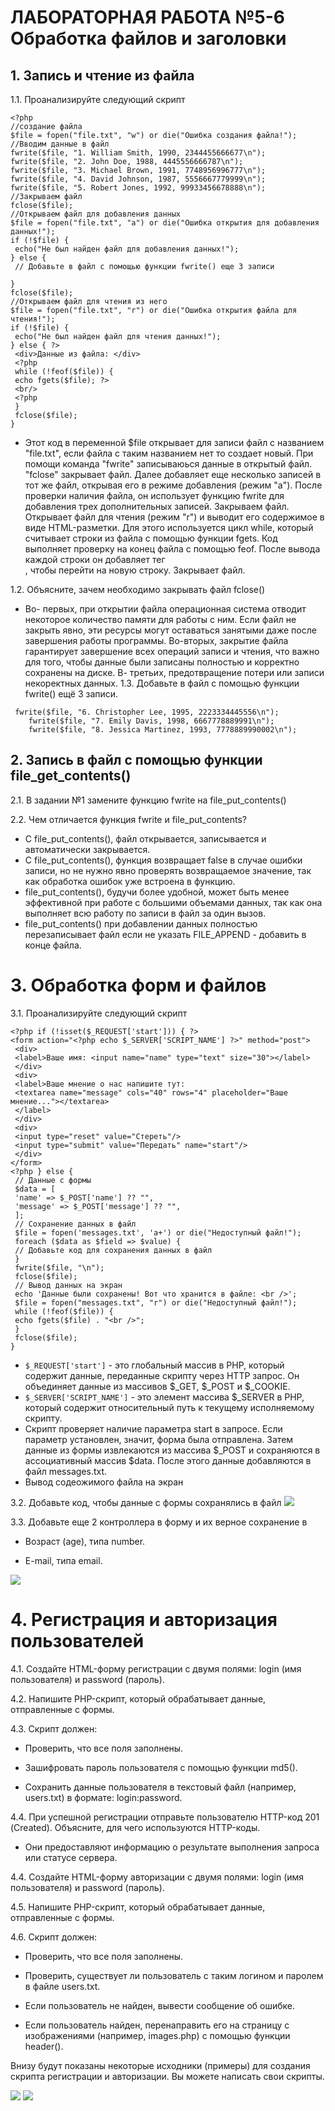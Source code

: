 # ЛАБОРАТОРНАЯ РАБОТА №5-6 Обработка файлов и заголовки
## 1. Запись и чтение из файла

1.1. Проанализируйте следующий скрипт
```
<?php
//создание файла
$file = fopen("file.txt", "w") or die("Ошибка создания файла!");
//Вводим данные в файл
fwrite($file, "1. William Smith, 1990, 2344455666677\n");
fwrite($file, "2. John Doe, 1988, 4445556666787\n");
fwrite($file, "3. Michael Brown, 1991, 7748956996777\n");
fwrite($file, "4. David Johnson, 1987, 5556667779999\n");
fwrite($file, "5. Robert Jones, 1992, 99933456678888\n");
//Закрываем файл
fclose($file);
//Открываем файл для добавления данных
$file = fopen("file.txt", "a") or die("Ошибка открытия для добавления
данных!");
if (!$file) {
 echo("Не был найден файл для добавления данных!");
} else {
 // Добавьте в файл с помощью функции fwrite() еще 3 записи

}
fclose($file);
//Открываем файл для чтения из него
$file = fopen("file.txt", "r") or die("Ошибка открытия файла для чтения!");
if (!$file) {
 echo("Не был найден файл для чтения данных!");
} else { ?>
 <div>Данные из файла: </div>
 <?php
 while (!feof($file)) {
 echo fgets($file); ?>
 <br/>
 <?php
 }
 fclose($file);
}
```
* Этот код в переменной $file открывает для записи файл  с названием "file.txt", если файла с таким названием нет то создает новый.
При помощи команда "fwrite" записываюься данные в открытый файл. "fclose" закрывает файл.
Далее добавляет еще несколько записей в тот же файл, открывая его в режиме добавления (режим "a"). После проверки наличия файла, он использует функцию fwrite для добавления трех дополнительных записей. Закрываем файл. Открывает файл для чтения (режим "r") и выводит его содержимое в виде HTML-разметки. Для этого используется цикл while, который считывает строки из файла с помощью функции fgets. Код выполняет проверку на конец файла с помощью feof. После вывода каждой строки он добавляет тег <br/>, чтобы перейти на новую строку. Закрывает файл. 

1.2. Объясните, зачем необходимо закрывать файл fclose()
* Во- первых, при открытии файла операционная система отводит некоторое количество памяти для работы с ним. Если файл не закрыть явно, эти ресурсы могут оставаться занятыми даже после завершения работы программы. Во-вторых, закрытие файла гарантирует завершение всех операций записи и чтения, что важно для того, чтобы данные были записаны полностью и корректно сохранены на диске. В- третьих, предотвращение потери или записи некоректных данных.
1.3. Добавьте в файл с помощью функции fwrite() ещё 3 записи.
```
 fwrite($file, "6. Christopher Lee, 1995, 2223334445556\n");
    fwrite($file, "7. Emily Davis, 1998, 6667778889991\n");
    fwrite($file, "8. Jessica Martinez, 1993, 7778889990002\n");
```
## 2. Запись в файл с помощью функции file_get_contents()
2.1. В задании №1 замените функцию fwrite на file_put_contents()

2.2. Чем отличается функция fwrite и file_put_contents?
* С file_put_contents(), файл открывается, записывается и автоматически закрывается.
* С file_put_contents(), функция возвращает false в случае ошибки записи, но не нужно явно проверять возвращаемое значение, так как обработка ошибок уже встроена в функцию.
* file_put_contents(), будучи более удобной, может быть менее эффективной при работе с большими объемами данных, так как она выполняет всю работу по записи в файл за один вызов.
* file_put_contents() при добавлении данных полностью перезаписывает файл если не указать FILE_APPEND - добавить в конце файла.

# 3. Обработка форм и файлов
3.1. Проанализируйте следующий скрипт
```
<?php if (!isset($_REQUEST['start'])) { ?>
<form action="<?php echo $_SERVER['SCRIPT_NAME'] ?>" method="post">
 <div>
 <label>Ваше имя: <input name="name" type="text" size="30"></label>
 </div>
 <div>
 <label>Ваше мнение о нас напишите тут:
 <textarea name="message" cols="40" rows="4" placeholder="Ваше
мнение..."></textarea>
 </label>
 </div>
 <div>
 <input type="reset" value="Стереть"/>
 <input type="submit" value="Передать" name="start"/>
 </div>
</form>
<?php } else {
 // Данные с формы
 $data = [
 'name' => $_POST['name'] ?? "",
 'message' => $_POST['message'] ?? "",
 ];
 // Сохранение данных в файл
 $file = fopen('messages.txt', 'a+') or die("Недоступный файл!");
 foreach ($data as $field => $value) {
 // Добавьте код для сохранения данных в файл
 }
 fwrite($file, "\n");
 fclose($file);
 // Вывод данных на экран
 echo 'Данные были сохранены! Вот что хранится в файле: <br />';
 $file = fopen("messages.txt", "r") or die("Недоступный файл!");
 while (!feof($file)) {
 echo fgets($file) . "<br />";
 }
 fclose($file);
}
```
* `$_REQUEST['start']` - это глобальный массив в PHP, который содержит данные, переданные скрипту через HTTP запрос. Он объединяет данные из массивов $_GET, $_POST и $_COOKIE. 
* `$_SERVER['SCRIPT_NAME']` - это элемент массива $_SERVER в PHP, который содержит относительный путь к текущему исполняемому скрипту.
* Скрипт проверяет наличие параметра start в запросе. Если параметр установлен, значит, форма была отправлена. Затем данные из формы извлекаются из массива $_POST и сохраняются в ассоциативный массив $data. После этого данные добавляются в файл messages.txt.
* Вывод содеожимого файла на экран

3.2. Добавьте код, чтобы данные с формы сохранялись в файл
![](./img/chrome_LGOEGwYAiQ.png)

3.3. Добавьте еще 2 контроллера в форму и их верное сохранение в 

- Возраст (age), типа number.

- E-mail, типа email.

![](./img/chrome_swo36MkjWT.png)

# 4. Регистрация и авторизация пользователей
4.1. Создайте HTML-форму регистрации с двумя полями: login (имя пользователя) и
password (пароль).

4.2. Напишите PHP-скрипт, который обрабатывает данные, отправленные с формы.

4.3. Скрипт должен:

- Проверить, что все поля заполнены.

- Зашифровать пароль пользователя с помощью функции md5().

- Сохранить данные пользователя в текстовый файл (например, users.txt) в
формате: login:password.

4.4. При успешной регистрации отправьте пользователю HTTP-код 201 (Created).
Объясните, для чего используются HTTP-коды.
*  Они предоставляют информацию о результате выполнения запроса или статусе сервера. 

4.4. Создайте HTML-форму авторизации с двумя полями: login (имя пользователя) и
password (пароль).

4.5. Напишите PHP-скрипт, который обрабатывает данные, отправленные с формы.

4.6. Скрипт должен:

- Проверить, что все поля заполнены.

- Проверить, существует ли пользователь с таким логином и паролем в файле
users.txt.

- Если пользователь не найден, вывести сообщение об ошибке.

- Если пользователь найден, перенаправить его на страницу с изображениями
(например, images.php) с помощью функции header().

Внизу будут показаны некоторые исходники (примеры) для создания скрипта
регистрации и авторизации. Вы можете написать свои скрипты.

![](./img/chrome_5tTLYoJFOb.png)
![](./img/chrome_EE3iSudIP5.png)